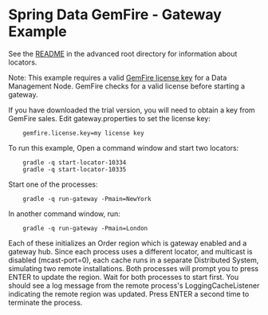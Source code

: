 Spring Data GemFire - Gateway Example
=====================================

See the [README](..README.md) in the advanced root directory for information about locators. 

Note: This example requires a valid [GemFire license key](http://pubs.vmware.com/vfabric51/topic/com.vmware.vfabric.gemfire.6.6/deploying/licensing/licensing.html?resultof=%22%6c%69%63%65%6e%73%69%6e%67%22%20%22%6c%69%63%65%6e%73%22%20) for a Data Management Node. GemFire checks for a valid license before starting a gateway.

If you have downloaded the trial version, you will need to obtain a key from GemFire sales. Edit gateway.properties to set the license key:

        gemfire.license.key=my license key

To run this example, Open a command window and start two locators:

        gradle -q start-locator-10334
        gradle -q start-locator-10335

Start one of the processes:

        gradle -q run-gateway -Pmain=NewYork

In another command window, run:

        gradle -q run-gateway -Pmain=London

Each of these initializes an Order region which is gateway enabled and a gateway hub. Since each process uses a different locator, and multicast is disabled (mcast-port=0), each cache runs in a separate Distributed System, simulating two remote installations. Both processes will prompt you to press ENTER to update the region. Wait for both processes to start first. You should see a log message from the remote process's LoggingCacheListener indicating the remote region was updated. Press ENTER a second time to terminate the process.
